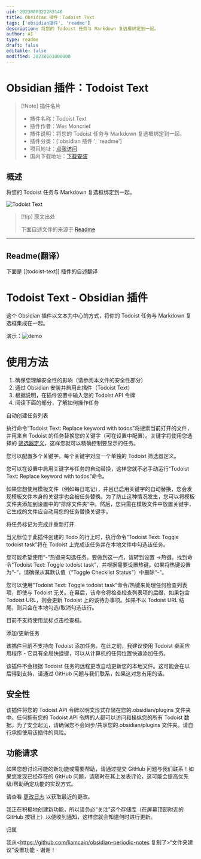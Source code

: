 ```yaml
---
uid: 2023080322283140
title: Obsidian 插件：Todoist Text
tags: ['obsidian插件', 'readme']
description: 将您的 Todoist 任务与 Markdown 复选框绑定到一起。
author: AI
type: readme
draft: false
editable: false
modified: 20230101000000
---
```


# Obsidian 插件：Todoist Text

> [!Note] 插件名片
> - 插件名称：Todoist Text
> - 插件作者：Wes Moncrief
> - 插件说明：将您的 Todoist 任务与 Markdown 复选框绑定到一起。
> - 插件分类：['obsidian 插件 ', 'readme']
> - 项目地址：[点我访问](https://github.com/wesmoncrief/obsidian-todoist-text)
> - 国内下载地址：[下载安装](https://pkmer.cn/products/plugin/pluginMarket/?todoist-text)

## 概述

将您的 Todoist 任务与 Markdown 复选框绑定到一起。

![Todoist Text](https://cdn.pkmer.cn/covers/todoist-text.gif!pkmer)

> [!tip] 原文出处
>
>下面自述文件的来源于 [Readme](https://ghproxy.net/https://raw.githubusercontent.com/wesmoncrief/obsidian-todoist-text/master/README.md)
>

---

## Readme(翻译）

下面是 [[todoist-text]] 插件的自述翻译

# Todoist Text - Obsidian 插件

这个 Obsidian 插件以文本为中心的方式，将你的 Todoist 任务与 Markdown 复选框集成在一起。

演示：![demo](https://raw.githubusercontent.com/wesmoncrief/obsidian-todoist-text/master/demo.gif)

# 使用方法

1. 确保您理解安全性的影响（请参阅本文件的安全性部分）
2. 通过 Obsidian 安装并启用此插件（Todoist Text）
3. 根据说明，在插件设置中输入您的 Todoist API 令牌
4. 阅读下面的部分，了解如何操作任务

自动创建任务列表

执行命令“Todoist Text: Replace keyword with todos”将搜索当前打开的文件，并用来自 Todoist 的任务替换您的关键字（可在设置中配置）。关键字将使用您选择的 [筛选器定义](https://todoist.com/help/articles/introduction-to-filters)，这样您就可以精确控制要显示的任务。

您可以配置多个关键字，每个关键字对应一个单独的 Todoist 筛选器定义。

您可以在设置中启用关键字与任务的自动替换，这样您就不必手动运行“Todoist Text: Replace keyword with todos”命令。

如果您想使用模板文件（例如每日笔记），并且已启用关键字的自动替换，您会发现模板文件本身的关键字也会被任务替换。为了防止这种情况发生，您可以将模板文件夹添加到设置中的“排除文件夹”中。然后，您只需在模板文件中放置关键字，它生成的文件应自动用您的任务替换关键字。

将任务标记为完成并重新打开

当光标位于此插件创建的 Todo 的行上时，执行命令“Todoist Text: Toggle todoist task”将在 Todoist 上完成该任务并在本地文件中勾选该任务。

您可能希望使用“<Cmd>-<Enter>”热键来勾选任务。要做到这一点，请转到设置 ->热键。找到命令“Todoist Text: Toggle todoist task”，并根据需要设置热键。如果将热键设置为“<Cmd>-<Enter>”，请确保从其默认值（“Toggle Checklist Status”）中删除“<Cmd>-<Enter>”。

您可以使用“Todoist Text: Toggle todoist task”命令/热键来处理任何检查列表项，即使与 Todoist 无关。在幕后，该命令将检查检查列表项的后缀，如果包含 Todoist URL，则会更新 Todoist 上的该待办事项。如果不以 Todoist URL 结尾，则只会在本地勾选/取消勾选该行。

目前不支持使用鼠标点击检查框。

添加/更新任务

该插件目前不支持向 Todoist 添加任务。在此之前，我建议使用 Todoist 桌面应用程序 - 它具有全局快捷键，可以从计算机的任何位置快速添加任务。

该插件不会根据 Todoist 任务的远程更改自动更新您的本地文件。这可能会在以后得到支持，请通过 GitHub 问题与我们联系，如果这对您有用的话。

## 安全性

该插件将您的 Todoist API 令牌以明文形式存储在您的.obsidian/plugins 文件夹中。任何拥有您的 Todoist API 令牌的人都可以访问和操纵您的所有 Todoist 数据。为了安全起见，请确保您不会同步/共享您的.obsidian/plugins 文件夹。请自行承担使用该插件的风险。

## 功能请求

如果您想讨论可能的新功能或需要帮助，请通过提交 GitHub 问题与我们联系！如果您发现已经存在的 GitHub 问题，请随时在其上发表评论，这可能会提高优先级/帮助确定功能的实现方式。

请查看 [更改日志](CHANGELOG.md) 以获取最近的更改。

我正在积极地创建新功能，所以请务必“关注”这个存储库（在屏幕顶部附近的 GitHub 按钮上）以便收到通知，这样您就会知道何时进行更新。

归属

我从<https://github.com/liamcain/obsidian-periodic-notes 复制了>“文件夹建议”设置功能 - 谢谢！
